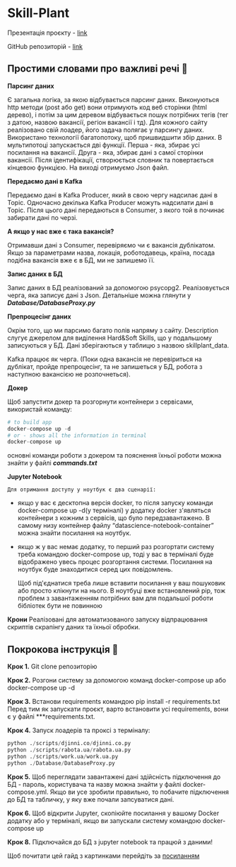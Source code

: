 # Skill-Plant
 Презентація проєкту - [link](https://docs.google.com/presentation/d/1RVYhiMTWDP2VtgzYNJEAJ8LeId5X-8dsszX8_cL5Yd0/edit#slide=id.p)
 
 GitHub репозиторій - [link](https://github.com/ViktoriiaHudym/Skill-Plant)

## Простими словами про важливі речі 🙌
    
**Парсинг даних**

Є загальна логіка, за якою відбувається парсинг даних. Виконуються http методи (post або get) вони отримують код веб сторінки (html дерево), і потім за цим деревом відбувається пошук потрібних тегів (тег з датою, назвою вакансії, регіон вакансії і тд).
Для кожного сайту реалізовано свій лоадер, його задача полягає у парсингу даних. Використано технології багатопотоку, щоб пришвидшити збір даних.
В мультипотоці запускається дві функції. Перша - яка, збирає усі посилання на вакансії. Друга - яка, збирає дані з самої сторінки вакансії.
Після ідентифікації, створюється словник та повертається кінцевою функцією. На виході отримуємо Json файл.

**Передаємо дані в Kafka**

Передаємо дані в Kafka Producer, який в свою чергу надсилає дані в Topic. Одночасно декілька Kafka Producer можуть надсилати дані в Topic. Після цього дані передаються в Consumer, з якого той в починає забирати дані по черзі.

**А якщо у нас вже є така вакансія?**

Отримавши дані з Consumer, перевіряємо чи є вакансія дублікатом. Якщо за параметрами назва, локація, роботодавець, країна, посада подібна вакансія вже є в БД, ми не запишемо її.

**Запис даних в БД**

Запис даних в БД реалізований за допомогою psycopg2. Реалізовується черга, яка записує дані з Json. Детaльнiше можна глянути у ***Database/DatabaseProxy.py***

**Препроцесінг даних**

Окрім того, що ми парсимо багато полів напряму з сайту. Description  слугує джерелом для виділення Hard&Soft Skills, що у подальшому записуються у БД. Дані зберігаються у таблицю з назвою skillplant_data.

Kafka працює як черга. (Поки одна вакансія не перевіриться на дублікат, пройде препроцесінг, та не запишеться у БД, робота з наступною вакансією не розпочнеться).

**Докер**

Щоб запустити докер та розгорнути контейнери з сервісами, використай команду:
  ```python
# to build app
docker-compose up -d
# or - shows all the information in terminal
docker-compose up
  ```
основні команди роботи з докером та пояснення їхньої роботи можна знайти у файлі ***commands.txt***

**Jupyter Notebook**

	Для отримання доступу у ноутбук є два сценарії:
+ якщо у вас є десктопна версія docker, то після запуску команди docker-compose up -d(у терміналі) у додатку docker з'являться контейнери з кожним з сервісів, що було передзавантажено. В самому низу контейнер файлу “datascience-notebook-container” можна знайти посилання на ноутбук. 
+ якщо ж у вас немає додатку, то перший раз розгортати систему треба командою docker-compose up, тоді у вас в терміналі буде відображено увесь процес розгортання системи. Посилання на ноутбук буде знаходитися серед цих повідомлень.

	Щоб під'єднатися треба лише вставити посилання у ваш пошуковик або просто клікнути на нього.
	В ноутбуці вже встановлений pip, тож проблем з завантаженням потрібних вам для подальшої роботи бібліотек бути не повинною

**Крони**
Реалізовані для автоматизованого запуску відпрацювання скриптів скрапінгу даних та їхньої обробки. 





## Покрокова інструкція 🤌

**Крок 1.** Git clone репозиторію

**Крок 2.** Розгони систему за допомогою команд docker-compose up або docker-compose up -d

**Крок 3.** Встанови requirements командою pip install -r requirements.txt 
Перед тим як запускати проєкт, варто встановити усі requirements, вони є у файлі ***requirements.txt. 

**Крок 4.** Запуск лоадерів та проксі з терміналу:
```python
python ./scripts/djinni.co/djinni.co.py
python ./scripts/rabota.ua/rabota.ua.py
python ./scripts/work.ua/work.ua.py
python ./Database/DatabaseProxy.py

```
**Крок 5.** Щоб переглядати завантажені дані здійсність підключення до БД - пароль, користувача та назву можна знайти у файлі docker-compose.yml. 
Якщо ви усе зробили правильно, то побачите підключення до БД та табличку, у яку вже почали запсуватися дані.

**Крок 6.** Щоб відкрити Jupyter, скопіюйте посилання у вашому Docker додатку або у терміналі, якщо ви запускали систему командою docker-compose up

**Крок 8.** Підключайся до БД з jupyter notebook та працюй з даними!

Щоб почитати цей гайд з картинками перейдіть за [посиланням](https://docs.google.com/document/d/13UaltWiAEUJr98ad9ps3Upz_JQrmOdPwzY3piguUzCA/edit)


